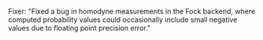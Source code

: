 Fixer: "Fixed a bug in homodyne measurements in the Fock backend, where computed probability values could occasionally include small negative values due to floating point precision error."